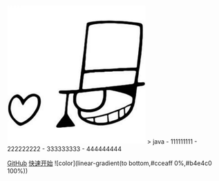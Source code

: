 <img src="media/bg.png" alt="java" title="java" />
> java
- 111111111
- 222222222
- 333333333
- 444444444

[GitHub](https://github.com/hutuxiaogui/docsify)
[快速开始](#快速开始)
![color](linear-gradient(to bottom,#cceaff 0%,#b4e4c0 100%))